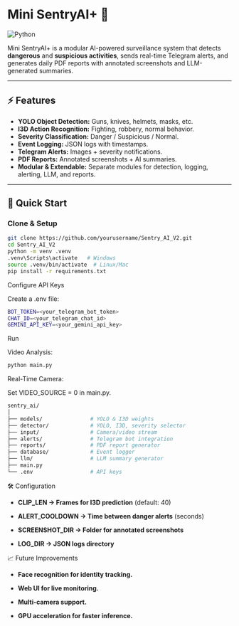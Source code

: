 # Mini SentryAI+ 🚨

![Python](https://img.shields.io/badge/python-3.10+-blue)


Mini SentryAI+ is a modular AI-powered surveillance system that detects **dangerous** and **suspicious activities**, sends real-time Telegram alerts, and generates daily PDF reports with annotated screenshots and LLM-generated summaries.

---

## ⚡ Features

- **YOLO Object Detection:** Guns, knives, helmets, masks, etc.
- **I3D Action Recognition:** Fighting, robbery, normal behavior.
- **Severity Classification:** Danger / Suspicious / Normal.
- **Event Logging:** JSON logs with timestamps.
- **Telegram Alerts:** Images + severity notifications.
- **PDF Reports:** Annotated screenshots + AI summaries.
- **Modular & Extendable:** Separate modules for detection, logging, alerting, LLM, and reports.

---

## 🚀 Quick Start

### Clone & Setup

```bash
git clone https://github.com/yourusername/Sentry_AI_V2.git
cd Sentry_AI_V2
python -m venv .venv
.venv\Scripts\activate   # Windows
source .venv/bin/activate  # Linux/Mac
pip install -r requirements.txt

```

Configure API Keys

Create a .env file:

```bash
BOT_TOKEN=<your_telegram_bot_token>
CHAT_ID=<your_telegram_chat_id>
GEMINI_API_KEY=<your_gemini_api_key>
```

Run

Video Analysis:

```bash
python main.py
```

Real-Time Camera:

Set VIDEO_SOURCE = 0 in main.py.
```bash
sentry_ai/
│
├── models/               # YOLO & I3D weights
├── detector/             # YOLO, I3D, severity selector
├── input/                # Camera/video stream
├── alerts/               # Telegram bot integration
├── reports/              # PDF report generator
├── database/             # Event logger
├── llm/                  # LLM summary generator
├── main.py
└── .env                  # API keys
```


🛠 Configuration


 - **CLIP_LEN → Frames for I3D prediction**  (default: 40)

 - **ALERT_COOLDOWN → Time between danger alerts** (seconds)

 - **SCREENSHOT_DIR → Folder for annotated screenshots** 

 - **LOG_DIR → JSON logs directory** 


📈 Future Improvements

- **Face recognition for identity tracking.**

- **Web UI for live monitoring.** 

- **Multi-camera support.** 

- **GPU acceleration for faster inference.** 